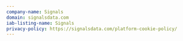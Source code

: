 ```yaml
---
company-name: Signals
domain: signalsdata.com
iab-listing-name: Signals
privacy-policy: https://signalsdata.com/platform-cookie-policy/
---
```

